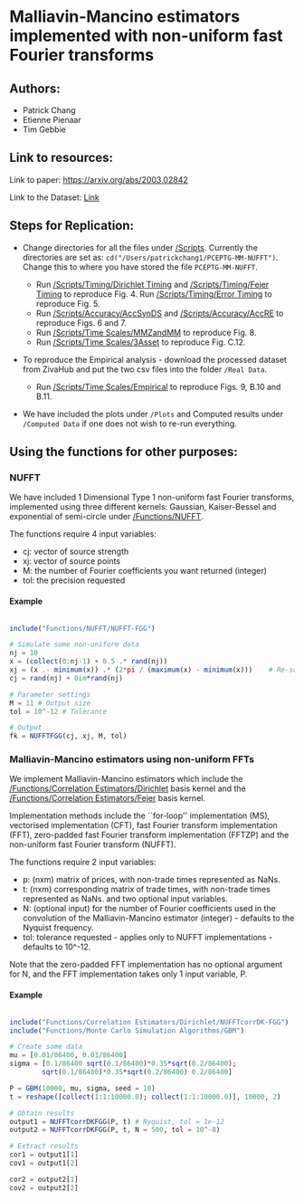 # Malliavin-Mancino estimators implemented with non-uniform fast Fourier transforms

## Authors:
- Patrick Chang
- Etienne Pienaar
- Tim Gebbie

## Link to resources:

Link to paper: https://arxiv.org/abs/2003.02842

Link to the Dataset: [Link](https://zivahub.uct.ac.za/articles/Malliavin-Mancino_estimators_implemented_with_the_non-uniform_fast_Fourier_transform_Dataset/11903442)

## Steps for Replication:
- Change directories for all the files under [/Scripts](https://github.com/CHNPAT005/PCEPTG-MM-NUFFT/tree/master/Scripts). Currently the directories are set as: `cd("/Users/patrickchang1/PCEPTG-MM-NUFFT")`. Change this to where you have stored the file `PCEPTG-MM-NUFFT`. 

	- Run [/Scripts/Timing/Dirichlet Timing](https://github.com/CHNPAT005/PCEPTG-MM-NUFFT/blob/master/Scripts/Timing/Dirichlet\%20Timing) and [/Scripts/Timing/Fejer Timing](https://github.com/CHNPAT005/PCEPTG-MM-NUFFT/blob/master/Scripts/Timing/Fejer\%20Timing) to reproduce Fig. 4.
	 Run [/Scripts/Timing/Error Timing](https://github.com/CHNPAT005/PCEPTG-MM-NUFFT/blob/master/Scripts/Timing/Error\%20Timing) to reproduce Fig. 5.
	 - Run [/Scripts/Accuracy/AccSynDS](https://github.com/CHNPAT005/PCEPTG-MM-NUFFT/blob/master/Scripts/Accuracy/AccSynDS) and [/Scripts/Accuracy/AccRE](https://github.com/CHNPAT005/PCEPTG-MM-NUFFT/blob/master/Scripts/Accuracy/AccRE) to reproduce Figs. 6 and 7.
	 - Run [/Scripts/Time Scales/MMZandMM](https://github.com/CHNPAT005/PCEPTG-MM-NUFFT/blob/master/Scripts/Time\%20Scales/MMZandMM) to reproduce Fig. 8.
	 - Run [/Scripts/Time Scales/3Asset](https://github.com/CHNPAT005/PCEPTG-MM-NUFFT/blob/master/Scripts/Time\%20Scales/3Asset) to reproduce Fig. C.12.
 
 - To reproduce the Empirical analysis - download the processed dataset from ZivaHub and put the two csv files into the folder `/Real Data`.
	 - Run [/Scripts/Time Scales/Empirical](https://github.com/CHNPAT005/PCEPTG-MM-NUFFT/blob/master/Scripts/Time\%20Scales/Empirical) to reproduce Figs. 9, B.10 and B.11.
	 
- We have included the plots under `/Plots` and Computed results under `/Computed Data` if one does not wish to re-run everything.

## Using the functions for other purposes:
### NUFFT

We have included 1 Dimensional Type 1 non-uniform fast Fourier transforms, implemented using three different kernels: Gaussian, Kaiser-Bessel and exponential of semi-circle under [/Functions/NUFFT](https://github.com/CHNPAT005/PCEPTG-MM-NUFFT/tree/master/Functions/NUFFT).

The functions require 4 input variables:
- cj: vector of source strength
- xj: vector of source points
- M: the number of Fourier coefficients you want returned (integer)
- tol: the precision requested

#### Example

```julia

include("Functions/NUFFT/NUFFT-FGG")

# Simulate some non-uniform data
nj = 10
x = (collect(0:nj-1) + 0.5 .* rand(nj))
xj = (x .- minimum(x)) .* (2*pi / (maximum(x) - minimum(x))) 	# Re-scale s.t. xj \in [0, 2\pi]
cj = rand(nj) + 0im*rand(nj)

# Parameter settings
M = 11 # Output size
tol = 10^-12 # Tolerance

# Output 
fk = NUFFTFGG(cj, xj, M, tol)

```

### Malliavin-Mancino estimators using non-uniform FFTs

We implement Malliavin-Mancino estimators which include the [/Functions/Correlation Estimators/Dirichlet](https://github.com/CHNPAT005/PCEPTG-MM-NUFFT/tree/master/Functions/Correlation\%20Estimators/Dirichlet) basis kernel and the [/Functions/Correlation Estimators/Fejer](https://github.com/CHNPAT005/PCEPTG-MM-NUFFT/tree/master/Functions/Correlation\%20Estimators/Fejer) basis kernel. 

Implementation methods include the ``for-loop'' implementation (MS), vectorised implementation (CFT), fast Fourier transform implementation (FFT), zero-padded fast Fourier transform implementation (FFTZP) and the non-uniform fast Fourier transform (NUFFT). 

The functions require 2 input variables:
- p: (nxm) matrix of prices, with non-trade times represented as NaNs.
- t: (nxm) corresponding matrix of trade times, with non-trade times represented as NaNs.
and two optional input variables.
- N: (optional input) for the number of Fourier coefficients used in the convolution of the Malliavin-Mancino estimator (integer) - defaults to the Nyquist frequency.
- tol: tolerance requested - applies only to NUFFT implementations - defaults to 10^-12.

Note that the zero-padded FFT implementation has no optional argument for N, and the FFT implementation takes only 1 input variable, P.

#### Example

```julia

include("Functions/Correlation Estimators/Dirichlet/NUFFTcorrDK-FGG")
include("Functions/Monte Carlo Simulation Algorithms/GBM")

# Create some data
mu = [0.01/86400, 0.01/86400]
sigma = [0.1/86400 sqrt(0.1/86400)*0.35*sqrt(0.2/86400);
        sqrt(0.1/86400)*0.35*sqrt(0.2/86400) 0.2/86400]

P = GBM(10000, mu, sigma, seed = 10)
t = reshape([collect(1:1:10000.0); collect(1:1:10000.0)], 10000, 2)

# Obtain results
output1 = NUFFTcorrDKFGG(P, t) # Nyquist, tol = 1e-12
output2 = NUFFTcorrDKFGG(P, t, N = 500, tol = 10^-8) 

# Extract results
cor1 = output1[1]
cov1 = output1[2]

cor2 = output2[1]
cov2 = output2[2]

```

